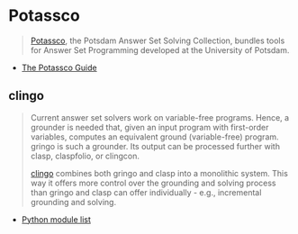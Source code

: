 # Potassco

> [Potassco](https://potassco.org/), the Potsdam Answer Set Solving Collection, bundles tools for Answer Set Programming developed at the University of Potsdam.

- [The Potassco Guide](https://github.com/potassco/guide)

## clingo

> Current answer set solvers work on variable-free programs. Hence, a grounder is needed that, given an input program with first-order variables, computes an equivalent ground (variable-free) program. gringo is such a grounder. Its output can be processed further with clasp, claspfolio, or clingcon.
>
> [clingo](https://potassco.org/clingo/) combines both gringo and clasp into a monolithic system. This way it offers more control over the grounding and solving process than gringo and clasp can offer individually - e.g., incremental grounding and solving.

- [Python module list](https://potassco.org/clingo/python-api/current/)